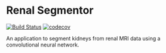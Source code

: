 # Renal Segmentor
[![Build Status](https://travis-ci.com/alexdaniel654/Renal_Segmentor.svg?token=fiWxYk2SzMsVfjbp9BPV&branch=master)](https://travis-ci.com/alexdaniel654/Renal_Segmentor)
[![codecov](https://codecov.io/gh/alexdaniel654/Renal_Segmentor/branch/master/graph/badge.svg?token=6oSiDfrFpJ)](https://codecov.io/gh/alexdaniel654/Renal_Segmentor)

An application to segment kidneys from renal MRI data using a convolutional neural network.
